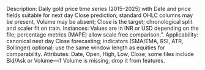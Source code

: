 Description: Daily gold price time series (2015–2025) with Date and price fields suitable for next day Close prediction; standard OHLC columns may be present, Volume may be absent; Close is the target; chronological split and scaler fit on train.
Instances: Values are in INR or USD depending on the file; percentage metrics (MAPE) allow scale free comparison.”.
Applicability: canonical next day Close forecasting; indicators (SMA/EMA, RSI, ATR, Bollinger) optional; use the same window length as equities for comparability.
Attributes: Date, Open, High, Low, Close; some files include Bid/Ask or Volume—if Volume is missing, drop it from features.
